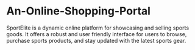 # An-Online-Shopping-Portal
SportElite is a dynamic online platform for showcasing  and selling sports goods. It offers a robust and user friendly interface for users to browse, purchase sports  products, and stay updated with the latest sports gear. 
